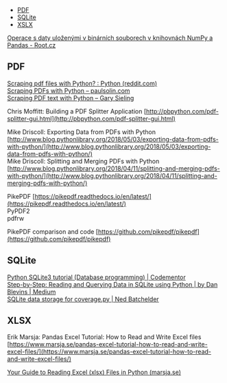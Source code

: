 - [PDF](#pdf)
- [SQLite](#sqlite)
- [XSLX](#xlsx)

[Operace s daty uloženými v binárních souborech v knihovnách NumPy a Pandas - Root.cz](https://www.root.cz/clanky/operace-s-daty-ulozenymi-v-binarnich-souborech-v-knihovnach-numpy-a-pandas/)


##  PDF

[Scraping pdf files with Python? : Python (reddit.com)](https://www.reddit.com/r/Python/comments/4bnjha/scraping_pdf_files_with_python/)  
[Scraping PDFs with Python – paulsolin.com](https://paulsolin.com/2014/06/27/scraping-pdfs-with-python/)  
[Scraping PDF text with Python – Gary Sieling](https://www.garysieling.com/blog/scraping-pdf-text-with-python/)  
  
Chris Moffitt: Building a PDF Splitter Application [http://pbpython.com/pdf-splitter-gui.html](http://pbpython.com/pdf-splitter-gui.html)  
  
Mike Driscoll: Exporting Data from PDFs with Python [http://www.blog.pythonlibrary.org/2018/05/03/exporting-data-from-pdfs-with-python/](http://www.blog.pythonlibrary.org/2018/05/03/exporting-data-from-pdfs-with-python/)  
Mike Driscoll: Splitting and Merging PDFs with Python [http://www.blog.pythonlibrary.org/2018/04/11/splitting-and-merging-pdfs-with-python/](http://www.blog.pythonlibrary.org/2018/04/11/splitting-and-merging-pdfs-with-python/)  
  
PikePDF [https://pikepdf.readthedocs.io/en/latest/](https://pikepdf.readthedocs.io/en/latest/)  
PyPDF2  
pdfrw  
  
  
PikePDF comparison and code [https://github.com/pikepdf/pikepdf](https://github.com/pikepdf/pikepdf)

## SQLite

  
[Python SQLite3 tutorial (Database programming) | Codementor](https://www.codementor.io/@likegeeks/python-sqlite3-tutorial-database-programming-riqdhwx9z)  
[Step-by-Step: Reading and Querying Data in SQLite using Python | by Dan Blevins | Medium](https://danblevins.medium.com/step-by-step-reading-and-querying-data-in-sqlite-using-python-7dc10118c49c)  
[SQLite data storage for coverage.py | Ned Batchelder](https://nedbatchelder.com//blog/201808/sqlite_data_storage_for_coveragepy.html)


## XLSX

Erik Marsja: Pandas Excel Tutorial: How to Read and Write Excel files [https://www.marsja.se/pandas-excel-tutorial-how-to-read-and-write-excel-files/](https://www.marsja.se/pandas-excel-tutorial-how-to-read-and-write-excel-files/)


[Your Guide to Reading Excel (xlsx) Files in Python (marsja.se)](https://www.marsja.se/your-guide-to-reading-excel-xlsx-files-in-python/)

